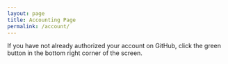 ```yaml
---
layout: page
title: Accounting Page
permalink: /account/
---
```


If you have not already authorized your account on GitHub, click the green button in the bottom right corner of the screen. 


